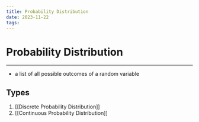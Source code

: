 ```yaml
---
title: Probability Distribution
date: 2023-11-22
tags:
---
```


# Probability Distribution

---

- a list of all possible outcomes of a random variable

## Types

1. [[Discrete Probability Distribution]]
2. [[Continuous Probability Distribution]]